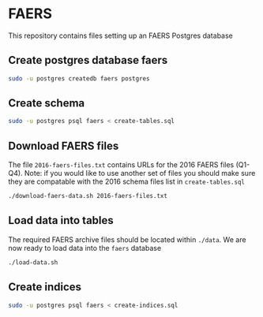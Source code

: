 # FAERS
This repository contains files setting up an FAERS
Postgres database

## Create postgres database faers
```bash
sudo -u postgres createdb faers postgres

```

## Create schema
```bash
sudo -u postgres psql faers < create-tables.sql

```

## Download FAERS files
The file `2016-faers-files.txt` contains URLs for
the 2016 FAERS files (Q1-Q4). Note: if you would
like to use another set of files you should make
sure they are compatable with the 2016 schema files
list in `create-tables.sql`

```bash
./download-faers-data.sh 2016-faers-files.txt
```

## Load data into tables
The required FAERS archive files should be
located within `./data`. We are now ready to
load data into the `faers` database

```bash
./load-data.sh
```

## Create indices

```bash
sudo -u postgres psql faers < create-indices.sql
```
